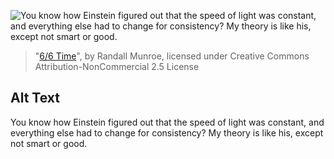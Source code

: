 ![You know how Einstein figured out that the speed of light was constant, and everything else had to change for consistency? My theory is like his, except not smart or good.](https://imgs.xkcd.com/comics/6_6_time.png)
> "[6/6 Time](https://xkcd.com/2050/)", by Randall Munroe, licensed under Creative Commons Attribution-NonCommercial 2.5 License

## Alt Text
You know how Einstein figured out that the speed of light was constant, and everything else had to change for consistency? My theory is like his, except not smart or good.
